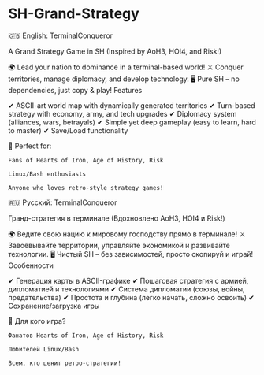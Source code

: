 # SH-Grand-Strategy
🇬🇧 English:
TerminalConqueror

A Grand Strategy Game in SH (Inspired by AoH3, HOI4, and Risk!)

🌍 Lead your nation to dominance in a terminal-based world!
⚔️ Conquer territories, manage diplomacy, and develop technology.
🖥️ Pure SH – no dependencies, just copy & play!
Features

✔ ASCII-art world map with dynamically generated territories
✔ Turn-based strategy with economy, army, and tech upgrades
✔ Diplomacy system (alliances, wars, betrayals)
✔ Simple yet deep gameplay (easy to learn, hard to master)
✔ Save/Load functionality

📌 Perfect for:

    Fans of Hearts of Iron, Age of History, Risk

    Linux/Bash enthusiasts

    Anyone who loves retro-style strategy games!

🇷🇺 Русский:
TerminalConqueror 

Гранд-стратегия в терминале (Вдохновлено AoH3, HOI4 и Risk!)

🌍 Ведите свою нацию к мировому господству прямо в терминале!
⚔️ Завоёвывайте территории, управляйте экономикой и развивайте технологии.
🖥️ Чистый SH – без зависимостей, просто скопируй и играй!
Особенности

✔ Генерация карты в ASCII-графике
✔ Пошаговая стратегия с армией, дипломатией и технологиями
✔ Система дипломатии (союзы, войны, предательства)
✔ Простота и глубина (легко начать, сложно освоить)
✔ Сохранение/загрузка игры

📌 Для кого игра?

    Фанатов Hearts of Iron, Age of History, Risk

    Любителей Linux/Bash

    Всем, кто ценит ретро-стратегии!

